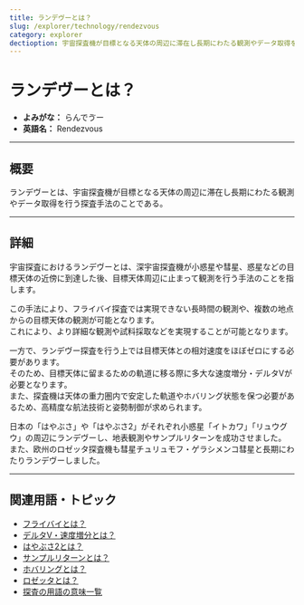 ```yaml
---
title: ランデヴーとは？
slug: /explorer/technology/rendezvous
category: explorer
dectioption: 宇宙探査機が目標となる天体の周辺に滞在し長期にわたる観測やデータ取得を行う探査手法のことであるランデヴーの意味・定義・内容について解説します。  
---
```


# ランデヴーとは？

- **よみがな：** らんでゔー  
- **英語名：** Rendezvous  

---

## 概要

ランデヴーとは、宇宙探査機が目標となる天体の周辺に滞在し長期にわたる観測やデータ取得を行う探査手法のことである。  

---

## 詳細

宇宙探査におけるランデヴーとは、深宇宙探査機が小惑星や彗星、惑星などの目標天体の近傍に到達した後、目標天体周辺に止まって観測を行う手法のことを指します。  

この手法により、フライバイ探査では実現できない長時間の観測や、複数の地点からの目標天体の観測が可能となります。  
これにより、より詳細な観測や試料採取などを実現することが可能となります。  

一方で、ランデヴー探査を行う上では目標天体との相対速度をほぼゼロにする必要があります。  
そのため、目標天体に留まるための軌道に移る際に多大な速度増分・デルタVが必要となります。  
また、探査機は天体の重力圏内で安定した軌道やホバリング状態を保つ必要があるため、高精度な航法技術と姿勢制御が求められます。  

日本の「はやぶさ」や「はやぶさ2」がそれぞれ小惑星「イトカワ」「リュウグウ」の周辺にランデヴーし、地表観測やサンプルリターンを成功させました。  
また、欧州のロゼッタ探査機も彗星チュリュモフ・ゲラシメンコ彗星と長期にわたりランデヴーしました。  

---

## 関連用語・トピック

- [フライバイとは？](/docs/explorer/technology/flyby)
- [デルタV・速度増分とは？](/docs/orbit/mechanics/delta-v-budget)
- [はやぶさ2とは？](/docs/explorer/mission/hayabusa2)
- [サンプルリターンとは？](/docs/explorer/technology/sample-return)
- [ホバリングとは？](/docs/explorer/technology/hovering)
- [ロゼッタとは？](/docs/explorer/mission/rosetta)
- [探査の用語の意味一覧](/docs/category/explorer)

